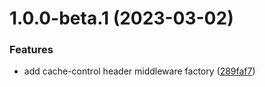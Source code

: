 # 1.0.0-beta.1 (2023-03-02)


### Features

* add cache-control header middleware factory ([289faf7](https://github.com/httpland/http-cache-control/commit/289faf7fed609608e632a8e3b7cea8da549e38f9))
